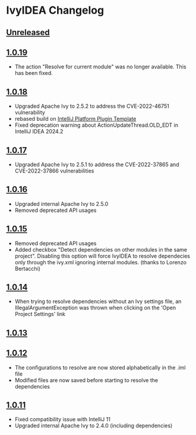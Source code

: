 <!-- Keep a Changelog guide -> https://keepachangelog.com -->

# IvyIDEA Changelog

## [Unreleased]

## [1.0.19]
- The action "Resolve for current module" was no longer available. This has been fixed.

## [1.0.18]
- Upgraded Apache Ivy to 2.5.2 to address the CVE-2022-46751 vulnerability
- rebased build on [IntelliJ Platform Plugin Template](https://github.com/JetBrains/intellij-platform-plugin-template)
- Fixed deprecation warning about ActionUpdateThread.OLD_EDT in IntelliJ IDEA 2024.2

## [1.0.17]
- Upgraded Apache Ivy to 2.5.1 to address the CVE-2022-37865 and CVE-2022-37866 vulnerabilities

## [1.0.16]
- Upgraded internal Apache Ivy to 2.5.0
- Removed deprecated API usages

## [1.0.15]
- Removed deprecated API usages
- Added checkbox "Detect dependencies on other modules in the same project". Disabling this option will force IvyIDEA to resolve dependecies only through the ivy.xml ignoring internal modules. (thanks to Lorenzo Bertacchi)

## [1.0.14]
- When trying to resolve dependencies without an Ivy settings file, an IllegalArgumentException was thrown when clicking on the 'Open Project Settings' link

## [1.0.13]

## [1.0.12]
- The configurations to resolve are now stored alphabetically in the .iml file
- Modified files are now saved before starting to resolve the dependencies

## [1.0.11]
- Fixed compatibility issue with IntelliJ 11
- Upgraded internal Apache Ivy to 2.4.0 (including dependencies)

[Unreleased]: https://github.com/guymahieu/ivyidea/compare/1.0.19...HEAD
[1.0.19]: https://github.com/guymahieu/ivyidea/releases/tag/1.0.19
[1.0.18]: https://github.com/guymahieu/ivyidea/releases/tag/1.0.18
[1.0.17]: https://github.com/guymahieu/ivyidea/releases/tag/1.0.17
[1.0.16]: https://github.com/guymahieu/ivyidea/releases/tag/1.0.16
[1.0.15]: https://github.com/guymahieu/ivyidea/releases/tag/1.0.15
[1.0.14]: https://github.com/guymahieu/ivyidea/releases/tag/1.0.14
[1.0.13]: https://github.com/guymahieu/ivyidea/releases/tag/1.0.13
[1.0.12]: https://github.com/guymahieu/ivyidea
[1.0.11]: https://github.com/guymahieu/ivyidea
